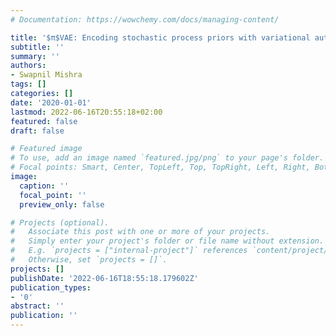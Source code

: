 ```yaml
---
# Documentation: https://wowchemy.com/docs/managing-content/

title: '$π$VAE: Encoding stochastic process priors with variational autoencoders'
subtitle: ''
summary: ''
authors:
- Swapnil Mishra
tags: []
categories: []
date: '2020-01-01'
lastmod: 2022-06-16T20:55:18+02:00
featured: false
draft: false

# Featured image
# To use, add an image named `featured.jpg/png` to your page's folder.
# Focal points: Smart, Center, TopLeft, Top, TopRight, Left, Right, BottomLeft, Bottom, BottomRight.
image:
  caption: ''
  focal_point: ''
  preview_only: false

# Projects (optional).
#   Associate this post with one or more of your projects.
#   Simply enter your project's folder or file name without extension.
#   E.g. `projects = ["internal-project"]` references `content/project/deep-learning/index.md`.
#   Otherwise, set `projects = []`.
projects: []
publishDate: '2022-06-16T18:55:18.179602Z'
publication_types:
- '0'
abstract: ''
publication: ''
---
```

